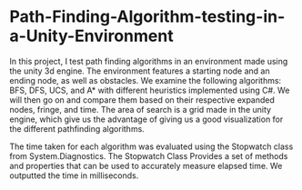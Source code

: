 # Path-Finding-Algorithm-testing-in-a-Unity-Environment

In this project, I test path finding algorithms in an environment made using the unity 3d engine. The environment features a starting node and an ending node, as well as obstacles. We examine the following algorithms: BFS, DFS, UCS, and A* with different heuristics implemented using C#. We will then go on and compare them based on their respective expanded nodes, fringe, and time. The area of search is a grid made in the unity engine, which give us the advantage of giving us a good visualization for the different pathfinding algorithms.

The time taken for each algorithm was evaluated using the Stopwatch class from System.Diagnostics. The Stopwatch Class Provides a set of methods and properties that can be used to accurately measure elapsed time. We outputted the time in milliseconds.

